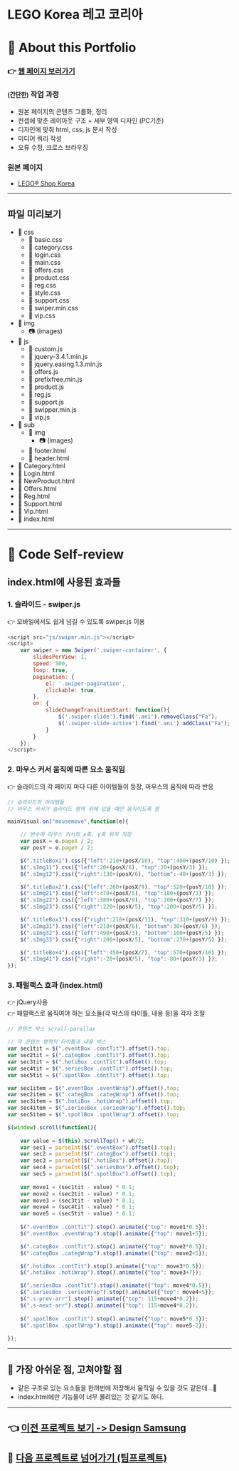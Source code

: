 LEGO Korea 레고 코리아
=========

# 📌 About this Portfolio

### 👉 [웹 페이지 보러가기](https://user809-git.github.io/portfolio2/index.html)
### <small>(간단한)</small> 작업 과정
- 원본 페이지의 콘텐츠 그룹화, 정리
- 컨셉에 맞춘 레이아웃 구조 + 세부 영역 디자인 (PC기준)
- 디자인에 맞춰 html, css, js 문서 작성
- 미디어 쿼리 작성
- 오류 수정, 크로스 브라우징

### 원본 페이지
- [LEGO® Shop Korea](https://www.lego.com/ko-kr)

***

## 파일 미리보기
- 📁 css
  - 📄 basic.css
  - 📄 category.css
  - 📄 login.css
  - 📄 main.css
  - 📄 offers.css
  - 📄 product.css
  - 📄 reg.css
  - 📄 style.css
  - 📄 support.css
  - 📄 swiper.min.css
  - 📄 vip.css
- 📁 img
  - 📷 (images)
- 📁 js
  - 📄 custom.js
  - 📄 jquery-3.4.1.min.js
  - 📄 jquery.easing.1.3.min.js
  - 📄 offers.js
  - 📄 prefixfree.min.js
  - 📄 product.js
  - 📄 reg.js
  - 📄 support.js
  - 📄 swipper.min.js
  - 📄 vip.js
- 📁 sub
  - 📁 img
    - 📷 (images)
  - 📄 footer.html
  - 📄 header.html
- 📄 Category.html
- 📄 Login.html
- 📄 NewProduct.html
- 📄 Offers.html
- 📄 Reg.html
- 📄 Support.html
- 📄 Vip.html
- 📄 index.html

***
# 👀 Code Self-review
## index.html에 사용된 효과들

### 1. 슬라이드 - swiper.js
  👉 모바일에서도 쉽게 넘길 수 있도록 swiper.js 이용   
```js
<script src="js/swiper.min.js"></script>
<script>
    var swiper = new Swiper('.swiper-container', {
        slidesPerView: 1,
        speed: 500,
        loop: true,
        pagination: {
            el: '.swiper-pagination',
            clickable: true,
        },
        on: {
            slideChangeTransitionStart: function(){
                $('.swiper-slide').find('.ani').removeClass("Fa");
                $('.swiper-slide-active').find('.ani').addClass("Fa");
            }
        }
    });
</script>
```
### 2. 마우스 커서 움직에 따른 요소 움직임
  👉 슬라이드의 각 페이지 마다 다른 아이템들이 등장, 마우스의 움직에 따라 반응
```js
// 슬라이드의 아이템들
// 마우스 커서가 슬라이드 영역 위에 있을 떄만 움직이도록 함

mainVisual.on("mousemove",function(e){

    // 변수에 마우스 커서의 x축, y축 위치 저장
    var posX = e.pageX / 2;
    var posY = e.pageY / 2;

    $(".titleBox1").css({"left":210+(posX/10), "top":400+(posY/10) });
    $(".sImg11").css({"left":20+(posX/6), "top":20+(posY/3) });
    $(".sImg12").css({"right":130+(posX/6), "bottom":-40+(posY/3) });

    $(".titleBox2").css({"left":260+(posX/9), "top":520+(posY/10) });
    $(".sImg21").css({"left":470+(posX/5), "top":180+(posY/3) });
    $(".sImg22").css({"left":380+(posX/9), "top":200+(posY/7) });
    $(".sImg23").css({"right":220+(posX/5), "top":200+(posY/5) });

    $(".titleBox3").css({"right":210+(posX/11), "top":310+(posY/9) });
    $(".sImg31").css({"left":210+(posX/6), "bottom":30+(posY/6) });
    $(".sImg32").css({"left":490+(posX/3), "bottom":100+(posY/5) });
    $(".sImg33").css({"right":200+(posX/5), "bottom":270+(posY/5) });

    $(".titleBox4").css({"left":450+(posX/7), "top":570+(posY/10) });
    $(".sImg41").css({"right":-20+(posX/5), "top":-80+(posY/3) });
});
```

### 3. 패럴랙스 효과 (index.html)  
  👉 jQuery사용   
  👉 패럴랙스로 움직여야 하는 요소들(각 박스의 타이틀, 내용 등)을 각자 조절   
```js
// 콘텐츠 박스 scroll-parallax

// 각 콘텐츠 영역의 타이틀과 내용 박스
var sec1tit = $(".eventBox .contTit").offset().top;
var sec2tit = $(".categBox .contTit").offset().top;
var sec3tit = $(".hotiBox .contTit").offset().top;
var sec4tit = $(".seriesBox .contTit").offset().top;
var sec5tit = $(".spotlBox .contTit").offset().top;

var sec1item = $(".eventBox .eventWrap").offset().top;
var sec2item = $(".categBox .categWrap").offset().top;
var sec3item = $(".hotiBox .hotiWrap").offset().top;
var sec4item = $(".seriesBox .seriesWrap").offset().top;
var sec5item = $(".spotlBox .spotlWrap").offset().top;

$(window).scroll(function(){
    
    var value = $(this).scrollTop() + wh/2;
    var sec1 = parseInt($(".eventBox").offset().top);
    var sec2 = parseInt($(".categBox").offset().top);
    var sec3 = parseInt($(".hotiBox").offset().top);
    var sec4 = parseInt($(".seriesBox").offset().top);
    var sec5 = parseInt($(".spotlBox").offset().top);
    
    var move1 = (sec1tit - value) * 0.1;
    var move2 = (sec2tit - value) * 0.1;
    var move3 = (sec3tit - value) * 0.1;
    var move4 = (sec4tit - value) * 0.1;
    var move5 = (sec5tit - value) * 0.1;
    
    $(".eventBox .contTit").stop().animate({"top": move1*0.5});
    $(".eventBox .eventWrap").stop().animate({"top": move1+5});

    $(".categBox .contTit").stop().animate({"top": move2*0.5});
    $(".categBox .categWrap").stop().animate({"top": move2+5});

    $(".hotiBox .contTit").stop().animate({"top": move3*0.5});
    $(".hotiBox .hotiWrap").stop().animate({"top": move3+7});

    $(".seriesBox .contTit").stop().animate({"top": move4*0.5});
    $(".seriesBox .seriesWrap").stop().animate({"top": move4+5});
    $(".s-prev-arr").stop().animate({"top": 115+move4*0.2});
    $(".s-next-arr").stop().animate({"top": 115+move4*0.2});
    
    $(".spotlBox .contTit").stop().animate({"top": move5*0.5});
    $(".spotlBox .spotlWrap").stop().animate({"top": move5-2});
    
});
```



***
## 💬 가장 아쉬운 점, 고쳐야할 점
+ 같은 구조로 있는 요소들을 한꺼번에 저장해서 움직일 수 있을 것도 같은데...🤔
+ index.html에만 기능들이 너무 몰려있는 것 같기도 하다.

***

## 👈 [이전 프로젝트 보기 -> Design Samsung](https://github.com/user809-git/portfolio1)
## 👋 [다음 프로젝트로 넘어가기 (팀프로젝트)](https://github.com/user809-git/portfolioA)